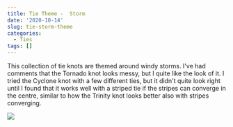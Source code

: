 ```yaml
---
title: Tie Theme -  Storm
date: '2020-10-14'
slug: tie-storm-theme
categories:
  - Ties
tags: []
---
```


This collection of tie knots are themed around windy storms. I've had comments that the Tornado knot looks messy, but I quite like the look of it. I tried the Cyclone knot with a few different ties, but it didn't quite look right until I found that it works well with a striped tie if the stripes can converge in the centre, similar to how the Trinity knot looks better also with stripes converging.

![](/post/tie-knots-storm-theme_files/storm_tie_collage.jpg)